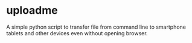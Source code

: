 # uploadme
A simple python script to transfer file from command line to smartphone tablets and other devices even without opening browser.
